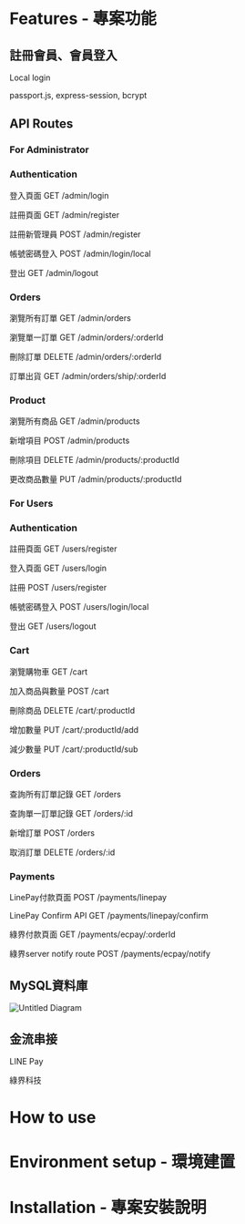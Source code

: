 # Features - 專案功能

## 註冊會員、會員登入

Local login

passport.js, express-session, bcrypt

## API Routes

### For Administrator

### Authentication

登入頁面 GET /admin/login

註冊頁面 GET /admin/register

註冊新管理員 POST /admin/register

帳號密碼登入 POST /admin/login/local

登出 GET /admin/logout

### Orders

瀏覽所有訂單 GET /admin/orders

瀏覽單一訂單 GET /admin/orders/:orderId

刪除訂單 DELETE /admin/orders/:orderId

訂單出貨 GET /admin/orders/ship/:orderId

### Product

瀏覽所有商品 GET /admin/products

新增項目 POST /admin/products

刪除項目 DELETE /admin/products/:productId

更改商品數量 PUT /admin/products/:productId

### For Users

### Authentication

註冊頁面 GET /users/register

登入頁面 GET /users/login

註冊 POST /users/register

帳號密碼登入 POST /users/login/local

登出 GET /users/logout

### Cart

瀏覽購物車 GET /cart

加入商品與數量 POST /cart

刪除商品 DELETE /cart/:productId

增加數量 PUT /cart/:productId/add

減少數量 PUT /cart/:productId/sub

### Orders

查詢所有訂單記錄 GET /orders

查詢單一訂單記錄 GET /orders/:id

新增訂單 POST /orders

取消訂單 DELETE /orders/:id

### Payments

LinePay付款頁面 POST /payments/linepay

LinePay Confirm API GET /payments/linepay/confirm

綠界付款頁面 GET /payments/ecpay/:orderId

綠界server notify route POST  /payments/ecpay/notify

## MySQL資料庫

![Untitled Diagram](https://github.com/loshuyen/shop-practice/assets/138111003/a0cfdd0e-a4ee-49a3-b5d0-a47b8105e1c4)

## 金流串接

LINE Pay

綠界科技

# How to use

# **Environment setup - 環境建置**

# **Installation - 專案安裝說明**
